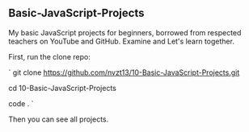 ## Basic-JavaScript-Projects
<p>My basic JavaScript projects for beginners, borrowed from respected teachers on YouTube and GitHub. Examine and
Let's learn together.</p>

First, run the clone repo:

`
git clone https://github.com/nvzt13/10-Basic-JavaScript-Projects.git

cd 10-Basic-JavaScript-Projects

code .
`

Then you can see all projects.
